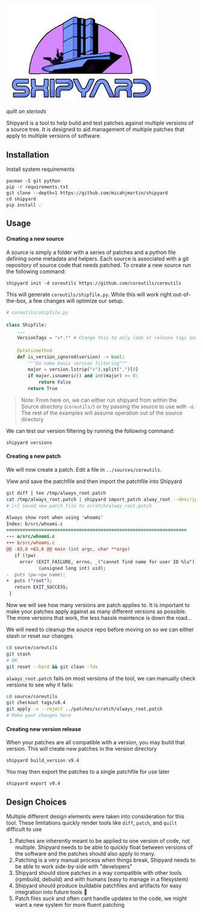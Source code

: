 <img src="logo.png" alt="Shipyard" width="400"/>  

_quilt on steriods_  


Shipyard is a tool to help build and test patches against multiple versions of a source tree. It is
designed to aid management of multiple patches that apply to multiple versions of software.

## Installation

Install system requirements
```
pacman -S git python
pip -r requirements.txt
git clone --depth=1 https://github.com/micahjmartin/shipyard
cd shipyard
pip install .
```


## Usage

#### Creating a new source
A source is simply a folder with a series of patches and a python file defining some metadata and helpers. Each source is associated with
a git repository of source code that needs patched. To create a new source run the following command:

```
shipyard init -d coreutils https://github.com/coreutils/coreutils
```

This will generate `coreutils/shipfile.py`. While this will work right out-of-the-box, a few changes will optimize our setup.

```python
# coreutils/shipfile.py

class Shipfile:
    ...
    VersionTags = "v*.*" # Change this to only look at release tags and ignore other versions
    
    @staticmethod
    def is_version_ignored(version) -> bool:
        """Do some basic version filtering"""
        major = version.lstrip("v").split(".")[0]
        if major.isnumeric() and int(major) >= 8:
            return False
        return True
```

> Note: From here on, we can either run shipyard from within the Source directory (`coreutils/`) or by passing the source to use with `-d`.
The rest of the examples will assume operation out of the source directory


We can test our version filtering by running the following command:
```bash
shipyard versions
```

#### Creating a new patch

We will now create a patch. Edit a file in `../sources/coreutils`.

View and save the patchfile and then import the patchfile into Shipyard
```bash
git diff | tee /tmp/always_root.patch
cat /tmp/always_root.patch | shipyard import_patch alway_root --description "Always show root when using 'whoami'"
# [+] Saved new patch file to scratch/alway_root.patch
```

```diff
Always show root when using 'whoami'
Index: b/src/whoami.c
===================================================================
--- a/src/whoami.c
+++ b/src/whoami.c
@@ -83,6 +83,6 @@ main (int argc, char **argv)
   if (!pw)
     error (EXIT_FAILURE, errno, _("cannot find name for user ID %lu"),
            (unsigned long int) uid);
-  puts (pw->pw_name);
+  puts ("root");
   return EXIT_SUCCESS;
 }
```

Now we will see how many versions are patch applies to. It is important to make your patches apply against as many different versions as possible.
The more versions that work, the less hassle maintence is down the road...


We will need to cleanup the source repo before moving on so we can either stash or reset our changes

```bash
cd source/coreutils
git stash 
# OR
git reset --hard && git clean -fdx
```

`always_root.patch` fails on most versions of the tool, we can manually check versions to see why it fails:

```bash
cd source/coreutils
git checkout tags/v8.4
git apply -v --reject ../patches/scratch/always_root.patch
# Make your changes here
```

#### Creating new version release

When your patches are all compatible with a version, you may build that version. This will create new patches in the version directory

```
shipyard build_version v9.4
```

You may then export the patches to a single patchfile for use later
```
shipyard export v9.4
```

## Design Choices
Multiple different design elements were taken into consideration for this tool. These limitations quickly render
tools like `diff`, `patch`, and `quilt` difficult to use

1. Patches are inherently meant to be applied to one version of code, not multiple. Shipyard needs to be able to quickly float between versions of the software and the patches should also apply to many.
1. Patching is a very manual process when things break, Shipyard needs to be able to work side-by-side with "developers"
1. Shipyard should store patches in a way compatible with other tools (rpmbuild, debuild) and with humans (easy to manage in a filesystem)
1. Shipyard should produce buildable patchfiles and artifacts for easy integration into future tools :eyes:
1. Patch files _suck_ and often cant handle updates to the code, we might want a new system for more fluent patching